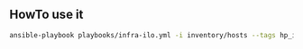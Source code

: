 ## HowTo use it
```bash
ansible-playbook playbooks/infra-ilo.yml -i inventory/hosts --tags hp_ilo
```